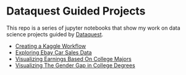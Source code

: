 # Dataquest Guided  Projects

This repo is a series of jupyter notebooks that show my work on data science projects guided by [Dataquest](https://dataquest.io).

- [Creating a Kaggle Workflow](https://github.com/jayhchoi/dataquest_guided_projects/blob/master/Guided%20Project_Creating%20a%20Kaggle%20Workflow/Guided_Project_Creating_Kaggle_Workflow.ipynb)
- [Exploring Ebay Car Sales Data](https://github.com/jayhchoi/dataquest_guided_projects/blob/master/Guided%20Project_Exploring%20Ebay%20Car%20Sales%20Data/src.ipynb)
- [Visualizing Earnings Based On College Majors](https://github.com/jayhchoi/dataquest_guided_projects/blob/master/Guided%20Project_Visualizing%20Earnings%20Based%20On%20College%20Majors/src.ipynb)
- [Visualizing The Gender Gap in College Degrees](https://github.com/jayhchoi/dataquest_guided_projects/blob/master/Guided%20Project_Visualizing%20The%20Gender%20Gap%20In%20College%20Degrees/src.ipynb)
